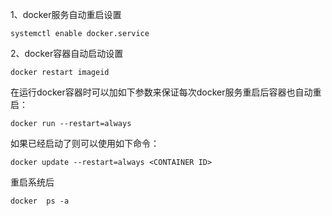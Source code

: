 1、docker服务自动重启设置
```
systemctl enable docker.service
```

2、docker容器自动启动设置
```
docker restart imageid
```

在运行docker容器时可以加如下参数来保证每次docker服务重启后容器也自动重启：
```
docker run --restart=always
```
如果已经启动了则可以使用如下命令：
```
docker update --restart=always <CONTAINER ID>
```

重启系统后
```
docker  ps -a 
```
